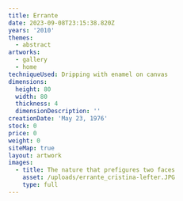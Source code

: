 ```yaml
---
title: Errante
date: 2023-09-08T23:15:38.820Z
years: '2010'
themes:
  - abstract
artworks:
  - gallery
  - home
techniqueUsed: Dripping with enamel on canvas
dimensions:
  height: 80
  width: 80
  thickness: 4
  dimensionDescription: ''
creationDate: 'May 23, 1976'
stock: 0
price: 0
weight: 0
siteMap: true
layout: artwork
images:
  - title: The nature that prefigures two faces
    asset: /uploads/errante_cristina-lefter.JPG
    type: full
---
```


